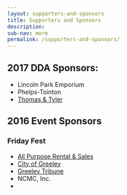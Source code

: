 ```yaml
---
layout: supporters-and-sponsors
title: Supporters and Sponsors
description:
sub-nav: more
permalink: /supporters-and-sponsors/
---
```



## 2017 DDA Sponsors:

* Lincoln Park Emporium
* Phelps-Tointon
* [Thomas & Tyler](http://www.thomasandtyler.com/)

## 2016 Event Sponsors

### Friday Fest

* [All Purpose Rental & Sales](http://www.allpurposerental.com/)
* [City of Greeley](http://greeleygov.com/)
* [Greeley Tribune](http://www.greeleytribune.com/)
* NCMC, Inc.
* &nbsp;